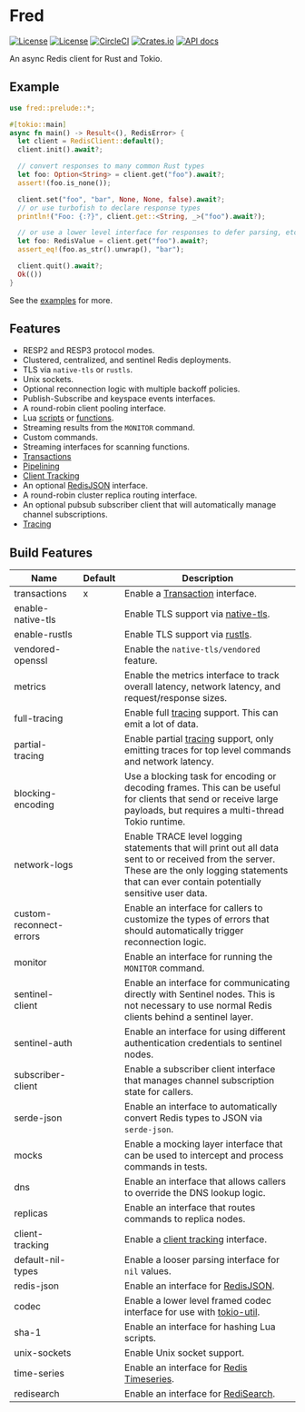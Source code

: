 Fred
====

[![License](https://img.shields.io/badge/license-MIT-blue.svg)](https://opensource.org/licenses/MIT)
[![License](https://img.shields.io/badge/License-Apache%202.0-blue.svg)](https://opensource.org/licenses/Apache-2.0)
[![CircleCI](https://circleci.com/gh/aembke/fred.rs/tree/main.svg?style=svg)](https://circleci.com/gh/aembke/fred.rs/tree/main)
[![Crates.io](https://img.shields.io/crates/v/fred.svg)](https://crates.io/crates/fred)
[![API docs](https://docs.rs/fred/badge.svg)](https://docs.rs/fred)

An async Redis client for Rust and Tokio.

## Example

```rust
use fred::prelude::*;

#[tokio::main]
async fn main() -> Result<(), RedisError> {
  let client = RedisClient::default(); 
  client.init().await?;

  // convert responses to many common Rust types
  let foo: Option<String> = client.get("foo").await?;
  assert!(foo.is_none());

  client.set("foo", "bar", None, None, false).await?;
  // or use turbofish to declare response types
  println!("Foo: {:?}", client.get::<String, _>("foo").await?);

  // or use a lower level interface for responses to defer parsing, etc
  let foo: RedisValue = client.get("foo").await?;
  assert_eq!(foo.as_str().unwrap(), "bar");

  client.quit().await?;
  Ok(())
}
```

See the [examples](https://github.com/aembke/fred.rs/tree/main/examples) for more.

## Features

* RESP2 and RESP3 protocol modes.
* Clustered, centralized, and sentinel Redis deployments.
* TLS via `native-tls` or `rustls`.
* Unix sockets.
* Optional reconnection logic with multiple backoff policies.
* Publish-Subscribe and keyspace events interfaces.
* A round-robin client pooling interface.
* Lua [scripts](https://redis.io/docs/interact/programmability/eval-intro/) or [functions](https://redis.io/docs/interact/programmability/functions-intro/). 
* Streaming results from the `MONITOR` command. 
* Custom commands.
* Streaming interfaces for scanning functions.
* [Transactions](https://redis.io/docs/interact/transactions/)
* [Pipelining](https://redis.io/topics/pipelining)
* [Client Tracking](https://redis.io/docs/manual/client-side-caching/)
* An optional [RedisJSON](https://github.com/RedisJSON/RedisJSON) interface.
* A round-robin cluster replica routing interface.
* An optional pubsub subscriber client that will automatically manage channel subscriptions.
* [Tracing](https://github.com/tokio-rs/tracing)

## Build Features 

| Name                    | Default | Description                                                                                                                                              |
|-------------------------|---------|----------------------------------------------------------------------------------------------------------------------------------------------------------|
| transactions            | x       | Enable a [Transaction](https://redis.io/docs/interact/transactions/) interface.                                                                          |
| enable-native-tls       |         | Enable TLS support via [native-tls](https://crates.io/crates/native-tls).                                                                                |
| enable-rustls           |         | Enable TLS support via [rustls](https://crates.io/crates/rustls).                                                                                        |
| vendored-openssl        |         | Enable the `native-tls/vendored` feature.                                                                                                                |
| metrics                 |         | Enable the metrics interface to track overall latency, network latency, and request/response sizes.                                                      |
| full-tracing            |         | Enable full [tracing](./src/trace/README.md) support. This can emit a lot of data.                                                                       |
| partial-tracing         |         | Enable partial [tracing](./src/trace/README.md) support, only emitting traces for top level commands and network latency.                                |
| blocking-encoding       |         | Use a blocking task for encoding or decoding frames. This can be useful for clients that send or receive large payloads, but requires a multi-thread Tokio runtime. |
| network-logs            |         | Enable TRACE level logging statements that will print out all data sent to or received from the server. These are the only logging statements that can ever contain potentially sensitive user data. |
| custom-reconnect-errors |         | Enable an interface for callers to customize the types of errors that should automatically trigger reconnection logic.                                   |
| monitor                 |         | Enable an interface for running the `MONITOR` command.                                                                                                   |
| sentinel-client         |         | Enable an interface for communicating directly with Sentinel nodes. This is not necessary to use normal Redis clients behind a sentinel layer.           |
| sentinel-auth           |         | Enable an interface for using different authentication credentials to sentinel nodes.                                                                    |
| subscriber-client       |         | Enable a subscriber client interface that manages channel subscription state for callers.                                                                |
| serde-json              |         | Enable an interface to automatically convert Redis types to JSON via `serde-json`.                                                                       |
| mocks                   |         | Enable a mocking layer interface that can be used to intercept and process commands in tests.                                                            |
| dns                     |         | Enable an interface that allows callers to override the DNS lookup logic.                                                                                |
| replicas                |         | Enable an interface that routes commands to replica nodes.                                                                                               |
| client-tracking         |         | Enable a [client tracking](https://redis.io/docs/manual/client-side-caching/) interface.                                                                 |
| default-nil-types       |         | Enable a looser parsing interface for `nil` values.                                                                                                      |
| redis-json              |         | Enable an interface for [RedisJSON](https://github.com/RedisJSON/RedisJSON).                                                                             |
| codec                   |         | Enable a lower level framed codec interface for use with [tokio-util](https://docs.rs/tokio-util/latest/tokio_util/codec/index.html).                    |
| sha-1                   |         | Enable an interface for hashing Lua scripts.                                                                                                             |
| unix-sockets            |         | Enable Unix socket support.                                                                                                                              |
| time-series             |         | Enable an interface for [Redis Timeseries](https://redis.io/docs/data-types/timeseries/).                                                                |
| redisearch              |         | Enable an interface for [RediSearch](https://github.com/RediSearch/RediSearch).                                                                                                                  |

